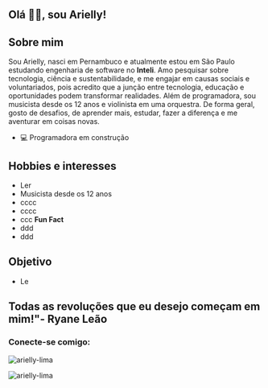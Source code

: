 ## Olá 👋🏽, sou Arielly!
## **Sobre mim**
 Sou Arielly, nasci em Pernambuco e atualmente estou em São Paulo estudando engenharia de software no **Inteli**. Amo pesquisar sobre tecnologia, ciência e sustentabilidade, e me engajar em causas sociais e voluntariados, pois acredito que a junção entre tecnologia, educação e oportunidades podem transformar realidades. Além de programadora, sou musicista desde os 12 anos e violinista em uma orquestra. De forma geral, gosto de desafios, de aprender mais, estudar, fazer a diferença e me aventurar em coisas novas.

- 💻 Programadora em construção

## **Hobbies e interesses**
- Ler
- Musicista desde os 12 anos
- cccc
- cccc
- ccc
**Fun Fact**
- ddd
- ddd

## **Objetivo**
- Le

## **Todas as revoluções que eu desejo começam em mim!"**- Ryane Leão

<h3 align="left">Conecte-se comigo:</h3>
<p alinhar="esquerda">
</p>

<p> <img alinhar="centro" src="https://github-readme-stats.vercel.app/api?username=arielly-lima&show_icons=true&locale=en" alt="arielly-lima" /></p>

<p><img align=" centro" src="https://github-readme-streak-stats.herokuapp.com/?user=arielly-lima&" alt="arielly-lima" /></p>
